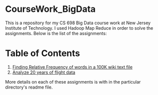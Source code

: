 # CourseWork_BigData

This is a repository for my CS 698 Big Data course work at New Jersey Institute of Technology. I used Hadoop Map Reduce in order to solve the assignments. Below is the list of the assignments: 

# Table of Contents 

1. [Finding Relative Frequency of words in a 100K wiki text file](https://github.com/PhaniKumarAdiraju/CourseWork_BigData/tree/master/Relative%20Frequency)
2. [Analyze 20 years of flight data](https://github.com/PhaniKumarAdiraju/CourseWork_BigData/tree/master/FlightProject)

More details on each of these assignments is with in the particular directory's readme file.
